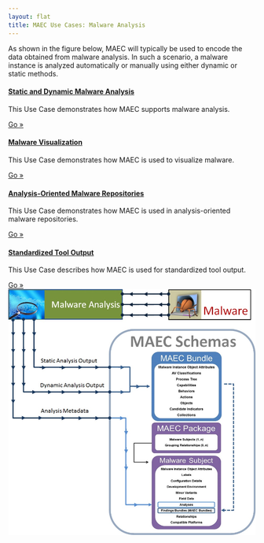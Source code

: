 ```yaml
---
layout: flat
title: MAEC Use Cases: Malware Analysis
---
```


As shown in the figure below, MAEC will typically be used to encode the data obtained from malware analysis.  In such a scenario, a malware instance is analyzed automatically or manually using either dynamic or static methods.  

<div class="row">
  <div class="col-md-6">
    <div class="well">
      <h4><a href="static_dynamic_malware_analysis">Static and Dynamic Malware Analysis</a></h4>
      <p>This Use Case demonstrates how MAEC supports malware analysis.</p>
      <a class="btn btn-primary" href="static_dynamic_malware_analysis">Go »</a>
    </div>
	<div class="well">
      <h4><a href="malware_visualization">Malware Visualization</a></h4>
      <p>This Use Case demonstrates how MAEC is used to visualize malware.</p>
      <a class="btn btn-primary" href="malware_visualization">Go »</a>
    </div>
	<div class="well">
      <h4><a href="analysis_oriented_malware_repositories">Analysis-Oriented Malware Repositories</a></h4>
      <p>This Use Case demonstrates how MAEC is used in analysis-oriented malware repositories.</p>
      <a class="btn btn-primary" href="analysis_oriented_malware_repositories">Go »</a>
    </div>
  </div>
  <div class="col-md-6">
    <div class="well">
      <h4><a href="standardized_tool_output">Standardized Tool Output</a></h4>
      <p>This Use Case describes how MAEC is used for standardized tool output.</p>
      <a class="btn btn-primary" href="standardized_tool_output">Go »</a>
    </div>
  </div>
</div>

<img src="malwareanalysis.png" alt="Malware analysis with MAEC" class="aside-text"/>
